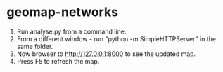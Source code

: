 geomap-networks
===============
1. Run analyse.py from a command line.
2. From a different window - run "python -m SimpleHTTPServer" in the same folder.
3. Now browser to http://127.0.0.1:8000 to see the updated map.
4. Press F5 to refresh the map.

